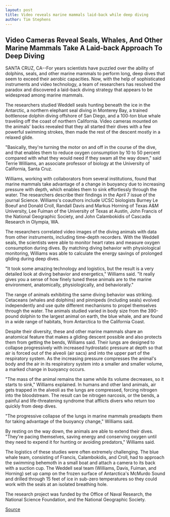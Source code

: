 ```yaml
---
layout: post
title: Video reveals marine mammals laid-back while deep diving
author: Tim Stephens
---
```


## Video Cameras Reveal Seals, Whales, And Other Marine Mammals Take A Laid-back Approach To Deep Diving

SANTA CRUZ, CA--For years scientists have puzzled over the ability of dolphins, seals, and other marine mammals to perform long, deep dives that seem to exceed their aerobic capacities. Now, with the help of sophisticated instruments and video technology, a team of researchers has resolved the paradox and discovered a laid-back diving strategy that appears to be widespread among marine mammals.

The researchers studied Weddell seals hunting beneath the ice in the Antarctic, a northern elephant seal diving in Monterey Bay, a trained bottlenose dolphin diving offshore of San Diego, and a 100-ton blue whale traveling off the coast of northern California. Video cameras mounted on the animals' backs revealed that they all started their dives with a few powerful swimming strokes, then made the rest of the descent mostly in a relaxed glide.

"Basically, they're turning the motor on and off in the course of the dive, and that enables them to reduce oxygen consumption by 10 to 50 percent compared with what they would need if they swam all the way down," said Terrie Williams, an associate professor of biology at the University of California, Santa Cruz.

Williams, working with collaborators from several institutions, found that marine mammals take advantage of a change in buoyancy due to increasing pressure with depth, which enables them to sink effortlessly through the water. The researchers describe their findings in the April 7 issue of the journal Science. Williams's coauthors include UCSC biologists Burney Le Boeuf and Donald Croll, Randall Davis and Markus Horning of Texas A&M University, Lee Fuiman of the University of Texas at Austin, John Francis of the National Geographic Society, and John Calambokidis of Cascadia Research in Olympia, WA.

The researchers correlated video images of the diving animals with data from other instruments, including time-depth recorders. With the Weddell seals, the scientists were able to monitor heart rates and measure oxygen consumption during dives. By matching diving behavior with physiological monitoring, Williams was able to calculate the energy savings of prolonged gliding during deep dives.

"It took some amazing technology and logistics, but the result is a very detailed look at diving behavior and energetics," Williams said. "It really gives you a sense of how finely tuned these animals are to the marine environment, anatomically, physiologically, and behaviorally."

The range of animals exhibiting the same diving behavior was striking. Cetaceans (whales and dolphins) and pinnipeds (including seals) evolved independently and use quite different mechanisms to propel themselves through the water. The animals studied varied in body size from the 390-pound dolphin to the largest animal on earth, the blue whale, and are found in a wide range of habitats, from Antarctica to the California Coast.

Despite their diversity, these and other marine mammals share an anatomical feature that makes a gliding descent possible and also protects them from getting the bends, Williams said. Their lungs are designed to collapse progressively with increased hydrostatic pressure at depth so that air is forced out of the alveoli (air sacs) and into the upper part of the respiratory system. As the increasing pressure compresses the animal's body and the air in its respiratory system into a smaller and smaller volume, a marked change in buoyancy occurs.

"The mass of the animal remains the same while its volume decreases, so it starts to sink," Williams explained. In humans and other land animals, air gets trapped in the alveoli as the lungs are compressed, forcing nitrogen into the bloodstream. The result can be nitrogen narcosis, or the bends, a painful and life-threatening syndrome that afflicts divers who return too quickly from deep dives.

"The progressive collapse of the lungs in marine mammals preadapts them for taking advantage of the buoyancy change," Williams said.

By resting on the way down, the animals are able to extend their dives. "They're pacing themselves, saving energy and conserving oxygen until they need to expend it for hunting or avoiding predators," Williams said.

The logistics of these studies were often extremely challenging. The blue whale team, consisting of Francis, Calambokidis, and Croll, had to approach the swimming behemoth in a small boat and attach a camera to its back with a suction cup. The Weddell seal team (Williams, Davis, Fuiman, and Horning) set up camp on the frozen surface of Antarctica's McMurdo Sound and drilled through 15 feet of ice in sub-zero temperatures so they could work with the seals at an isolated breathing hole.

The research project was funded by the Office of Naval Research, the National Science Foundation, and the National Geographic Society.

[Source](http://www1.ucsc.edu/news_events/press_releases/archive/99-00/03-00/deep_diving.htm "Permalink to Video reveals marine mammals laid-back while deep diving")